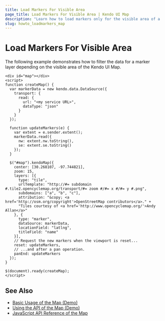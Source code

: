 ```yaml
---
title: Load Markers For Visible Area
page_title: Load Markers For Visible Area | Kendo UI Map
description: "Learn how to load markers only for the visible area of a Kendo UI Map widget."
slug: howto_loadmarkers_map
---
```


# Load Markers For Visible Area

The following example demonstrates how to filter the data for a marker layer depending on the visible area of the Kendo UI Map.

```dojo
<div id="map"></div>
<script>
function createMap() {
  var markerData = new kendo.data.DataSource({
    transport: {
      read: {
        url: "<my service URL>",
        dataType: "json"
      }
    }
  });

  function updateMarkers(e) {
    var extent = e.sender.extent();
    markerData.read({
      nw: extent.nw.toString(),
      se: extent.se.toString()
    });
  }

  $("#map").kendoMap({
    center: [30.268107, -97.744821],
    zoom: 15,
    layers: [{
      type: "tile",
      urlTemplate: "http://#= subdomain #.tile2.opencyclemap.org/transport/#= zoom #/#= x #/#= y #.png",
      subdomains: ["a", "b", "c"],
      attribution: "&copy; <a href='http://osm.org/copyright'>OpenStreetMap contributors</a>." +
      "Tiles courtesy of <a href='http://www.opencyclemap.org/'>Andy Allan</a>"
    }, {
      type: "marker",
      dataSource: markerData,
      locationField: "latlng",
      titleField: "name"
    }],
    // Request the new markers when the viewport is reset...
    reset: updateMarkers,
    // ...and after a pan operation.
    panEnd: updateMarkers
  });
}

$(document).ready(createMap);
</script>
```

## See Also

* [Basic Usage of the Map (Demo)](https://demos.telerik.com/kendo-ui/map/index)
* [Using the API of the Map (Demo)](https://demos.telerik.com/kendo-ui/map/api)
* [JavaScript API Reference of the Map](/api/javascript/dataviz/ui/map)

